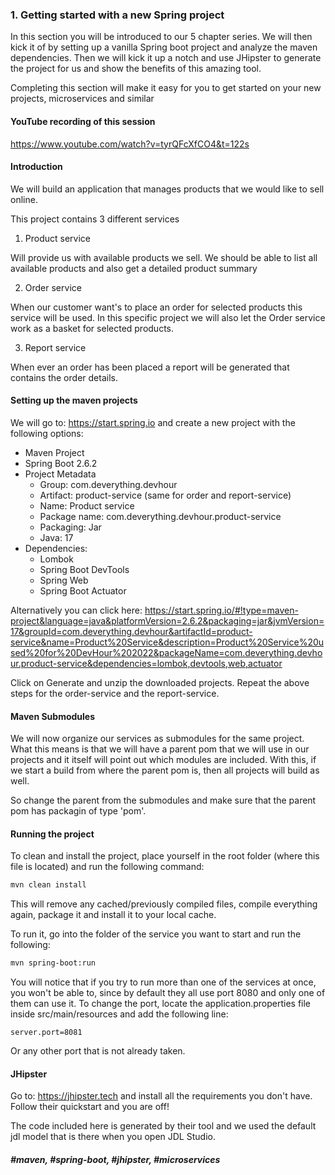 ### 1. Getting started with a new Spring project
In this section you will be introduced to our 5 chapter series. We will then kick it of by setting up a vanilla Spring boot project and analyze the maven dependencies. Then we will kick it up a notch and use JHipster to generate the project for us and show the benefits of this amazing tool.

Completing this section will make it easy for you to get started on your new projects, microservices and similar

#### YouTube recording of this session
https://www.youtube.com/watch?v=tyrQFcXfCO4&t=122s

#### Introduction
We will build an application that manages products that we would like to sell online.

This project contains 3 different services

1. Product service

 Will provide us with available products we sell. We should be able to list all available products and also get a detailed product summary

2. Order service

 When our customer want's to place an order for selected products this service will be used. In this specific project we will also let the Order service work as a basket for selected products.

3. Report service

 When ever an order has been placed a report will be generated that contains the order details.

#### Setting up the maven projects

We will go to: https://start.spring.io and create a new project with the following options:
 - Maven Project
 - Spring Boot 2.6.2
 - Project Metadata
    - Group: com.deverything.devhour
    - Artifact: product-service (same for order and report-service)
    - Name: Product service
    - Package name: com.deverything.devhour.product-service
    - Packaging: Jar
    - Java: 17
 - Dependencies:
    - Lombok
    - Spring Boot DevTools
    - Spring Web
    - Spring Boot Actuator
    
Alternatively you can click here: https://start.spring.io/#!type=maven-project&language=java&platformVersion=2.6.2&packaging=jar&jvmVersion=17&groupId=com.deverything.devhour&artifactId=product-service&name=Product%20Service&description=Product%20Service%20used%20for%20DevHour%202022&packageName=com.deverything.devhour.product-service&dependencies=lombok,devtools,web,actuator

Click on Generate and unzip the downloaded projects.
Repeat the above steps for the order-service and the report-service.

#### Maven Submodules

We will now organize our services as submodules for the same project. What this means is that we will have a parent pom that we will use in our projects and it itself will point out which modules are included.
With this, if we start a build from where the parent pom is, then all projects will build as well.

So change the parent from the submodules and make sure that the parent pom has packagin of type 'pom'.

#### Running the project

To clean and install the project, place yourself in the root folder (where this file is located) and run the following command:

```bash
mvn clean install
```

This will remove any cached/previously compiled files, compile everything again, package it and install it to your local cache.

To run it, go into the folder of the service you want to start and run the following:

```bash
mvn spring-boot:run
```
You will notice that if you try to run more than one of the services at once, you won't be able to, since by default they all use port 8080 and only one of them can use it.
To change the port, locate the application.properties file inside src/main/resources and add the following line:

````
server.port=8081
````

Or any other port that is not already taken.

#### JHipster

Go to: https://jhipster.tech and install all the requirements you don't have.
Follow their quickstart and you are off!

The code included here is generated by their tool and we used the default jdl model that is there when you open JDL Studio.

##### #maven, #spring-boot, #jhipster, #microservices

